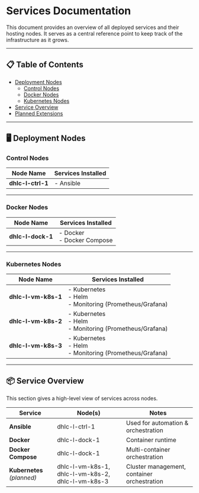# Services Documentation

This document provides an overview of all deployed services and their hosting nodes.
It serves as a central reference point to keep track of the infrastructure as it grows.

---

## 📋 Table of Contents
- [Deployment Nodes](#deployment-nodes)
  - [Control Nodes](#control-nodes)
  - [Docker Nodes](#docker-nodes)
  - [Kubernetes Nodes](#kubernetes-nodes)
- [Service Overview](#service-overview)
- [Planned Extensions](#planned-extensions)

---

## 🖥 Deployment Nodes

### Control Nodes
| Node Name      | Services Installed |
|----------------|--------------------|
| **dhlc-l-ctrl-1** | - Ansible |

---

### Docker Nodes
| Node Name      | Services Installed     |
|----------------|------------------------|
| **dhlc-l-dock-1** | - Docker <br> - Docker Compose |

---

### Kubernetes Nodes
| Node Name      | Services Installed |
|----------------|--------------------|
| **dhlc-l-vm-k8s-1**          | - Kubernetes <br> - Helm <br> - Monitoring (Prometheus/Grafana) |
| **dhlc-l-vm-k8s-2**          | - Kubernetes <br> - Helm <br> - Monitoring (Prometheus/Grafana) |
| **dhlc-l-vm-k8s-3**          | - Kubernetes <br> - Helm <br> - Monitoring (Prometheus/Grafana) |


---

## 📦 Service Overview
This section gives a high-level view of services across nodes.

| Service            | Node(s)         | Notes |
|--------------------|-----------------|-------|
| **Ansible**        | dhlc-l-ctrl-1    | Used for automation & orchestration |
| **Docker**         | dhlc-l-dock-1    | Container runtime |
| **Docker Compose** | dhlc-l-dock-1    | Multi-container orchestration |
| **Kubernetes** *(planned)* | dhlc-l-vm-k8s-1, dhlc-l-vm-k8s-2, dhlc-l-vm-k8s-3 | Cluster management, container orchestration |
